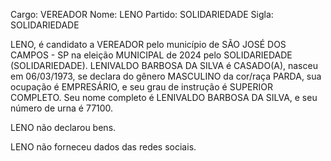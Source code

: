 Cargo: VEREADOR
Nome: LENO
Partido: SOLIDARIEDADE
Sigla: SOLIDARIEDADE

LENO, é candidato a VEREADOR pelo município de SÃO JOSÉ DOS CAMPOS - SP na eleição MUNICIPAL de 2024 pelo SOLIDARIEDADE (SOLIDARIEDADE).
LENIVALDO BARBOSA DA SILVA é CASADO(A), nasceu em 06/03/1973, se declara do gênero MASCULINO da cor/raça PARDA, sua ocupação é EMPRESÁRIO, e seu grau de instrução é SUPERIOR COMPLETO.
Seu nome completo é LENIVALDO BARBOSA DA SILVA, e seu número de urna é 77100.

LENO não declarou bens.


LENO não forneceu dados das redes sociais.